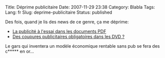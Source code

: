 Title: Déprime publicitaire
Date: 2007-11-29 23:38
Category: Blabla
Tags:
Lang: fr
Slug: deprime-publicitaire
Status: published

Des fois, quand je lis des news de ce genre, ça me déprime:

- [La publicité à l'essai dans les documents
  PDF](http://www.generation-nt.com/yahoo-adobe-pdf-publicite-actualite-50039.html)
- [Des coupures publicitaires obligatoires dans les DVD
  ?](http://www.generation-nt.com/dvd-video-publicite-coupures-publicitaires-ibm-brevet-uspto-actualite-49961.html)

Le gars qui inventera un modèle économique rentable sans pub se fera des c\*\*\*\*\* en or...

